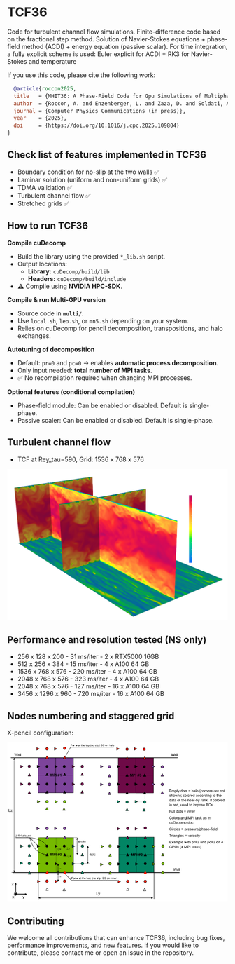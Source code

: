 # TCF36

Code for turbulent channel flow simulations.
Finite-difference code based on the fractional step method.
Solution of Navier-Stokes equations + phase-field method (ACDI) + energy equation (passive scalar).
For time integration, a fully explicit scheme is used: Euler explicit for ACDI + RK3 for Navier-Stokes and temperature

If you use this code, please cite the following work: 
```bibtex
  @article{roccon2025,
  title   = {MHIT36: A Phase-Field Code for Gpu Simulations of Multiphase Homogeneous Isotropic Turbulence},
  author  = {Roccon, A. and Enzenberger, L. and Zaza, D. and Soldati, A.},
  journal = {Computer Physics Communications (in press)},
  year    = {2025},
  doi     = {https://doi.org/10.1016/j.cpc.2025.109804}
}
```

## Check list of features implemented in TCF36
- Boundary condition for no-slip at the two walls ✅
- Laminar solution (uniform and non-uniform grids) ✅
- TDMA validation ✅ 
- Turbulent channel flow ✅ 
- Stretched grids ✅

## How to run TCF36
**Compile cuDecomp**  
- Build the library using the provided `*_lib.sh` script.  
- Output locations:  
  - **Library:** `cuDecomp/build/lib`  
  - **Headers:** `cuDecomp/build/include`  
- ⚠️ Compile using **NVIDIA HPC-SDK**.  

**Compile & run Multi-GPU version**  
- Source code in **`multi/`**.  
- Use `local.sh`, `leo.sh`, or `mn5.sh` depending on your system.  
- Relies on cuDecomp for pencil decomposition, transpositions, and halo exchanges.  

**Autotuning of decomposition**  
- Default: `pr=0` and `pc=0` → enables **automatic process decomposition**.  
- Only input needed: **total number of MPI tasks**.  
- ✅ No recompilation required when changing MPI processes.  

**Optional features (conditional compilation)**  
- Phase-field module: Can be enabled or disabled. Default is single-phase.  
- Passive scaler: Can be enabled or disabled. Default is single-phase.  

## Turbulent channel flow 
- TCF at Rey_tau=590, Grid: 1536 x 768 x 576

![Test](val/tcf2.png)

## Performance and resolution tested (NS only)

- 256 x 128 x 200 - 31 ms/iter - 2 x RTX5000 16GB 
- 512 x 256 x 384 - 15 ms/iter - 4 x A100 64 GB 
- 1536 x 768 x 576 - 220 ms/iter - 4 x A100 64 GB 
- 2048 x 768 x 576 - 323 ms/iter - 4 x A100 64 GB 
- 2048 x 768 x 576 - 127 ms/iter - 16 x A100 64 GB 
- 3456 x 1296 x 960 - 720 ms/iter - 16 x A100 64 GB

## Nodes numbering and staggered grid

X-pencil configuration:

![Test](val/grid5.png)

## Contributing

We welcome all contributions that can enhance TCF36, including bug fixes, performance improvements, and new features. 
If you would like to contribute, please contact me or open an Issue in the repository.